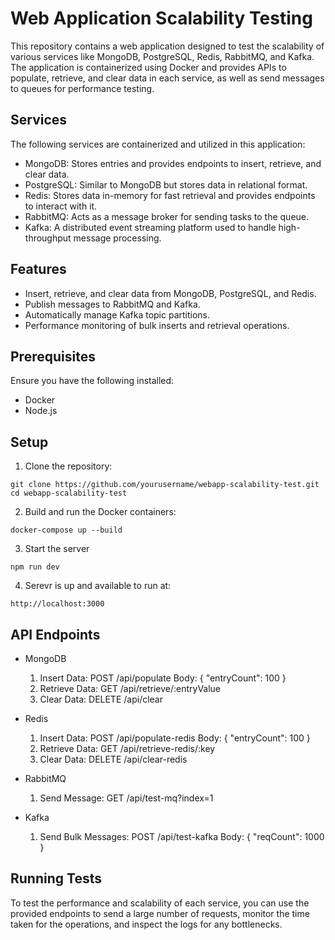 # Web Application Scalability Testing

This repository contains a web application designed to test the scalability of various services like MongoDB, PostgreSQL, Redis, RabbitMQ, and Kafka. The application is containerized using Docker and provides APIs to populate, retrieve, and clear data in each service, as well as send messages to queues for performance testing.

## Services

The following services are containerized and utilized in this application:
- MongoDB: Stores entries and provides endpoints to insert, retrieve, and clear data.
- PostgreSQL: Similar to MongoDB but stores data in relational format.
- Redis: Stores data in-memory for fast retrieval and provides endpoints to interact with it.
- RabbitMQ: Acts as a message broker for sending tasks to the queue.
- Kafka: A distributed event streaming platform used to handle high-throughput message processing.

## Features

- Insert, retrieve, and clear data from MongoDB, PostgreSQL, and Redis.
- Publish messages to RabbitMQ and Kafka.
- Automatically manage Kafka topic partitions.
- Performance monitoring of bulk inserts and retrieval operations.

## Prerequisites

Ensure you have the following installed:
- Docker
- Node.js

## Setup
1. Clone the repository:

```
git clone https://github.com/yourusername/webapp-scalability-test.git
cd webapp-scalability-test
```

2. Build and run the Docker containers:

```
docker-compose up --build
```

3. Start the server

```
npm run dev
```

4. Serevr is up and available to run at:

```
http://localhost:3000
```
## API Endpoints
- MongoDB
  1. Insert Data: POST /api/populate
     Body: { "entryCount": 100 }
  2. Retrieve Data: GET /api/retrieve/:entryValue
  3. Clear Data: DELETE /api/clear

- Redis
  1. Insert Data: POST /api/populate-redis
     Body: { "entryCount": 100 }
  2. Retrieve Data: GET /api/retrieve-redis/:key
  3. Clear Data: DELETE /api/clear-redis

- RabbitMQ
  1. Send Message: GET /api/test-mq?index=1

- Kafka
  1. Send Bulk Messages: POST /api/test-kafka
     Body: { "reqCount": 1000 }

## Running Tests
To test the performance and scalability of each service, you can use the provided endpoints to send a large number of requests, monitor the time taken for the operations, and inspect the logs for any bottlenecks.


